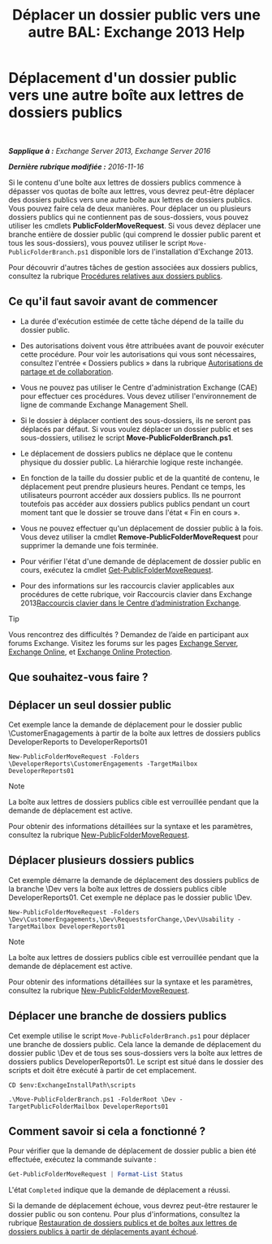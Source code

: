 ﻿---
title: 'Déplacer un dossier public vers une autre BAL: Exchange 2013 Help'
TOCTitle: Déplacement d'un dossier public vers une autre boîte aux lettres de dossiers publics
ms:assetid: b8744934-a3cb-443e-acce-a9a6ca5d88f6
ms:mtpsurl: https://technet.microsoft.com/fr-fr/library/JJ906435(v=EXCHG.150)
ms:contentKeyID: 51407225
ms.date: 04/24/2018
mtps_version: v=EXCHG.150
ms.translationtype: HT
---

# Déplacement d'un dossier public vers une autre boîte aux lettres de dossiers publics

 

_**Sapplique à :** Exchange Server 2013, Exchange Server 2016_

_**Dernière rubrique modifiée :** 2016-11-16_

Si le contenu d'une boîte aux lettres de dossiers publics commence à dépasser vos quotas de boîte aux lettres, vous devrez peut-être déplacer des dossiers publics vers une autre boîte aux lettres de dossiers publics. Vous pouvez faire cela de deux manières. Pour déplacer un ou plusieurs dossiers publics qui ne contiennent pas de sous-dossiers, vous pouvez utiliser les cmdlets **PublicFolderMoveRequest**. Si vous devez déplacer une branche entière de dossier public (qui comprend le dossier public parent et tous les sous-dossiers), vous pouvez utiliser le script `Move-PublicFolderBranch.ps1` disponible lors de l'installation d'Exchange 2013.

Pour découvrir d'autres tâches de gestion associées aux dossiers publics, consultez la rubrique [Procédures relatives aux dossiers publics](public-folder-procedures-exchange-2013-help.md).

## Ce qu'il faut savoir avant de commencer

  - La durée d'exécution estimée de cette tâche dépend de la taille du dossier public.

  - Des autorisations doivent vous être attribuées avant de pouvoir exécuter cette procédure. Pour voir les autorisations qui vous sont nécessaires, consultez l'entrée « Dossiers publics » dans la rubrique [Autorisations de partage et de collaboration](sharing-and-collaboration-permissions-exchange-2013-help.md).

  - Vous ne pouvez pas utiliser le Centre d'administration Exchange (CAE) pour effectuer ces procédures. Vous devez utiliser l'environnement de ligne de commande Exchange Management Shell.

  - Si le dossier à déplacer contient des sous-dossiers, ils ne seront pas déplacés par défaut. Si vous voulez déplacer un dossier public et ses sous-dossiers, utilisez le script **Move-PublicFolderBranch.ps1**.

  - Le déplacement de dossiers publics ne déplace que le contenu physique du dossier public. La hiérarchie logique reste inchangée.

  - En fonction de la taille du dossier public et de la quantité de contenu, le déplacement peut prendre plusieurs heures. Pendant ce temps, les utilisateurs pourront accéder aux dossiers publics. Ils ne pourront toutefois pas accéder aux dossiers publics publics pendant un court moment tant que le dossier se trouve dans l'état « Fin en cours ».

  - Vous ne pouvez effectuer qu'un déplacement de dossier public à la fois. Vous devez utiliser la cmdlet **Remove-PublicFolderMoveRequest** pour supprimer la demande une fois terminée.

  - Pour vérifier l'état d'une demande de déplacement de dossier public en cours, exécutez la cmdlet [Get-PublicFolderMoveRequest](https://technet.microsoft.com/fr-fr/library/jj878076\(v=exchg.150\)).

  - Pour des informations sur les raccourcis clavier applicables aux procédures de cette rubrique, voir Raccourcis clavier dans Exchange 2013[Raccourcis clavier dans le Centre d’administration Exchange](keyboard-shortcuts-in-the-exchange-admin-center-exchange-online-protection-help.md).

> [!TIP]
> Vous rencontrez des difficultés ? Demandez de l’aide en participant aux forums Exchange. Visitez les forums sur les pages <a href="https://go.microsoft.com/fwlink/p/?linkid=60612">Exchange Server</a>, <a href="https://go.microsoft.com/fwlink/p/?linkid=267542">Exchange Online</a>, et <a href="https://go.microsoft.com/fwlink/p/?linkid=285351">Exchange Online Protection</a>.


## Que souhaitez-vous faire ?

## Déplacer un seul dossier public

Cet exemple lance la demande de déplacement pour le dossier public \\CustomerEnagagements à partir de la boîte aux lettres de dossiers publics DeveloperReports to DeveloperReports01

    New-PublicFolderMoveRequest -Folders \DeveloperReports\CustomerEngagements -TargetMailbox DeveloperReports01

> [!NOTE]
> La boîte aux lettres de dossiers publics cible est verrouillée pendant que la demande de déplacement est active.


Pour obtenir des informations détaillées sur la syntaxe et les paramètres, consultez la rubrique [New-PublicFolderMoveRequest](https://technet.microsoft.com/fr-fr/library/jj878081\(v=exchg.150\)).

## Déplacer plusieurs dossiers publics

Cet exemple démarre la demande de déplacement des dossiers publics de la branche \\Dev vers la boîte aux lettres de dossiers publics cible DeveloperReports01. Cet exemple ne déplace pas le dossier public \\Dev.

    New-PublicFolderMoveRequest -Folders \Dev\CustomerEngagements,\Dev\RequestsforChange,\Dev\Usability -TargetMailbox DeveloperReports01

> [!NOTE]
> La boîte aux lettres de dossiers publics cible est verrouillée pendant que la demande de déplacement est active.


Pour obtenir des informations détaillées sur la syntaxe et les paramètres, consultez la rubrique [New-PublicFolderMoveRequest](https://technet.microsoft.com/fr-fr/library/jj878081\(v=exchg.150\)).

## Déplacer une branche de dossiers publics

Cet exemple utilise le script `Move-PublicFolderBranch.ps1` pour déplacer une branche de dossiers public. Cela lance la demande de déplacement du dossier public \\Dev et de tous ses sous-dossiers vers la boîte aux lettres de dossiers publics DeveloperReports01. Le script est situé dans le dossier des scripts et doit être exécuté à partir de cet emplacement.

    CD $env:ExchangeInstallPath\scripts
    
    .\Move-PublicFolderBranch.ps1 -FolderRoot \Dev -TargetPublicFolderMailbox DeveloperReports01

## Comment savoir si cela a fonctionné ?

Pour vérifier que la demande de déplacement de dossier public a bien été effectuée, exécutez la commande suivante :

```powershell
Get-PublicFolderMoveRequest | Format-List Status
```

L'état `Completed` indique que la demande de déplacement a réussi.

Si la demande de déplacement échoue, vous devrez peut-être restaurer le dossier public ou son contenu. Pour plus d'informations, consultez la rubrique [Restauration de dossiers publics et de boîtes aux lettres de dossiers publics à partir de déplacements ayant échoué](restore-public-folders-and-public-folder-mailboxes-from-failed-moves-exchange-2013-help.md).

